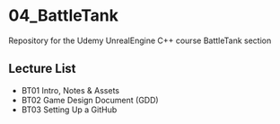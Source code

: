 # 04_BattleTank
Repository for the Udemy UnrealEngine C++ course BattleTank section

## Lecture List
* BT01 Intro, Notes & Assets
* BT02 Game Design Document (GDD)
* BT03 Setting Up a GitHub